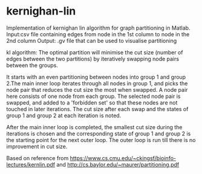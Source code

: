 # kernighan-lin

Implementation of kernighan lin algorithm for graph partitioning in Matlab.
Input:csv file containing edges from node in the 1st column to node in the 2nd column
Output: .gv file that can be used to visualise partitioning

kl algorithm:
The optimal partition will minimise the cut size (number of edges between the two partitions) by iteratively swapping node pairs between the groups. 

It starts with an even partitioning between nodes into group 1 and group 2.The main inner loop iterates through all nodes in group 1, and picks the node pair that reduces the cut size the most when swapped. A node pair here consists of one node from each group. The selected node pair is swapped, and added to a 'forbidden set' so that these nodes are not touched in later iterations. The cut size after each swap and the states of group 1 and group 2 at each iteration is noted. 

After the main inner loop is completed, the smallest cut size during the iterations is chosen and the corresponding state of group 1 and group 2 is the starting point for the next outer loop. The outer loop is run till there is no improvement in cut size. 

Based on reference from https://www.cs.cmu.edu/~ckingsf/bioinfo-lectures/kernlin.pdf and http://cs.baylor.edu/~maurer/partitioning.pdf

